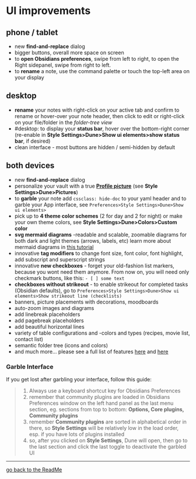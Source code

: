 # UI improvements
## phone / tablet
- new **find-and-replace** dialog
- bigger buttons, overall more space on screen
- to **open Obsidians preferences**, swipe from left to right, to open the Right sidepanel, swipe from right to left.
- to **rename** a note, use the command palette or touch the top-left area on your display

## desktop
- **rename** your notes with right-click on your active tab and confirm to rename or hover-over your note header, then click to edit or right-click on your file/folder in the *folder-tree view*
- #desktop: to display your **status bar**, hover over the bottom-right corner (re-enable in **Style Settings>Dune>Show ui elements>show status bar**, if desired)
- clean interface - most buttons are hidden / semi-hidden by default

  
## both devices
- new **find-and-replace** dialog
- personalize your vault with a true [**Profile picture**](https://github.com/Jopp-gh/Obsidian-Dune84/blob/main/Wiki/Profile.md) (see **Style Settings>Dune>Pictures**)
- to **garble** your note add `cssclass: hide-doc` to your yaml header and to garble your App interface, see `Preferences>Style Settings>Dune>Show ui elements>`
- pick up to **4 theme color schemes** (2 for day and 2 for night) or make your own theme colors, see **Style Settings>Dune>Colors>Custom color**
- **svg mermaid diagrams** -readable and scalable, zoomable diagrams for both dark and light themes (arrows, labels, etc) learn more about mermaid diagrams in [this tutorial](https://mermaid.js.org/syntax/flowchart.html)
- innovative **tag modifiers** to change font size, font color, font highlight, add subscript and superscript strings
- innovative **new checkboxes** - forget your old-fashion list markers, because you wont need them anymore. From now on, you will need only checkmark buttons, like this: `- [ ] some text`
- **checkboxes without strikeout** - to enable strikeout for completed tasks (Obsidian defaults), go to `Preferences>Style Settings>Dune>Show ui elements>Show strikeout line (checklists)`
- banners, picture placements with decorations, moodboards
- auto-zoom images and diagrams
- add linebreak placeholders
- add pagebreak placeholders
- add beautiful horizontal lines
- variety of table configurations and -colors and types (recipes, movie list, contact list)
- semantic folder tree (icons and colors)
- and much more… please see a full list of features [here](https://github.com/Jopp-gh/Obsidian-Dune84/blob/main/Wiki/cheatsheet%20cssclasses%20Dune.md) and [here](https://github.com/Jopp-gh/Obsidian-Dune84/blob/main/Wiki/cheatsheet-Callouts%2C%20Fences%2C%20Tags.md)

### Garble Interface
If you get lost after garbling your interface, follow this guide: 

> 1. Always use a keyboard shortcut key for Obsidians Preferences
> 2. remember that community plugins are loaded in Obsidians Preferences window on the left hand panel as the last menu section, eg. sections from top to bottom: **Options, Core plugins, Community plugins**
> 3. remember **Community plugins** are sorted in alphabetical order in there, so **Style Settings** will be relatively low in the load order, esp. if you have lots of plugins installed
> 4. so, after you clicked on **Style Settings**, Dune will open, then go to the last section and click the last toggle to deactivate the garbled UI


---
[go back to the ReadMe](https://github.com/Jopp-gh/Obsidian-Dune84/tree/main)
